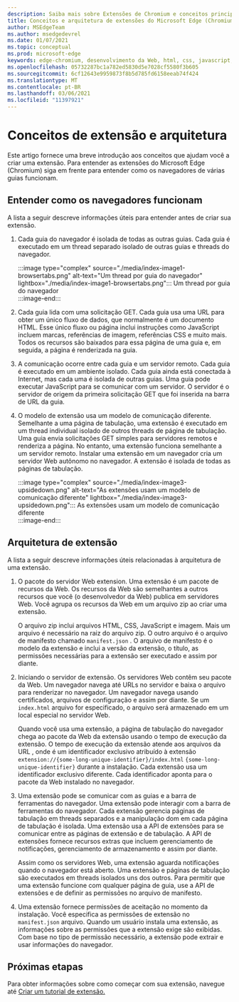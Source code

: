 ```yaml
---
description: Saiba mais sobre Extensões de Chromium e conceitos principais para criar extensões.
title: Conceitos e arquitetura de extensões do Microsoft Edge (Chromium)
author: MSEdgeTeam
ms.author: msedgedevrel
ms.date: 01/07/2021
ms.topic: conceptual
ms.prod: microsoft-edge
keywords: edge-chromium, desenvolvimento da Web, html, css, javascript, desenvolvedor, extensões
ms.openlocfilehash: 05732287bc1a782ed5830d5e7028cf5580f3b605
ms.sourcegitcommit: 6cf12643e9959873f8b5d785fd6158eeab74f424
ms.translationtype: MT
ms.contentlocale: pt-BR
ms.lasthandoff: 03/06/2021
ms.locfileid: "11397921"
---
```

# <a name="extension-concepts-and-architecture"></a>Conceitos de extensão e arquitetura  

Este artigo fornece uma breve introdução aos conceitos que ajudam você a criar uma extensão.  Para entender as extensões do Microsoft Edge \(Chromium\) siga em frente para entender como os navegadores de várias guias funcionam.  

## <a name="understand-how-browsers-work"></a>Entender como os navegadores funcionam  

A lista a seguir descreve informações úteis para entender antes de criar sua extensão.  

1.  Cada guia do navegador é isolada de todas as outras guias.  Cada guia é executado em um thread separado isolado de outras guias e threads do navegador.  
    
    :::image type="complex" source="./media/index-image1-browsertabs.png" alt-text="Um thread por guia do navegador" lightbox="./media/index-image1-browsertabs.png":::
       Um thread por guia do navegador  
    :::image-end:::  
    
1.  Cada guia lida com uma solicitação GET.  Cada guia usa uma URL para obter um único fluxo de dados, que normalmente é um documento HTML.  Esse único fluxo ou página inclui instruções como JavaScript incluem marcas, referências de imagem, referências CSS e muito mais.  Todos os recursos são baixados para essa página de uma guia e, em seguida, a página é renderizada na guia.  
1.  A comunicação ocorre entre cada guia e um servidor remoto.  Cada guia é executado em um ambiente isolado.  Cada guia ainda está conectada à Internet, mas cada uma é isolada de outras guias.  Uma guia pode executar JavaScript para se comunicar com um servidor.  O servidor é o servidor de origem da primeira solicitação GET que foi inserida na barra de URL da guia.  
1.  O modelo de extensão usa um modelo de comunicação diferente.  Semelhante a uma página de tabulação, uma extensão é executado em um thread individual isolado de outros threads de página de tabulação.  Uma guia envia solicitações GET simples para servidores remotos e renderiza a página.  No entanto, uma extensão funciona semelhante a um servidor remoto.  Instalar uma extensão em um navegador cria um servidor Web autônomo no navegador.  A extensão é isolada de todas as páginas de tabulação.  
    
    :::image type="complex" source="./media/index-image3-upsidedown.png" alt-text="As extensões usam um modelo de comunicação diferente" lightbox="./media/index-image3-upsidedown.png":::
       As extensões usam um modelo de comunicação diferente  
    :::image-end:::  
    
## <a name="extension-architecture"></a>Arquitetura de extensão  

A lista a seguir descreve informações úteis relacionadas à arquitetura de uma extensão.  

1.  O pacote do servidor Web extension.  Uma extensão é um pacote de recursos da Web.  Os recursos da Web são semelhantes a outros recursos que você \(o desenvolvedor da Web\) publica em servidores Web.  Você agrupa os recursos da Web em um arquivo zip ao criar uma extensão.  
    
    O arquivo zip inclui arquivos HTML, CSS, JavaScript e imagem.  Mais um arquivo é necessário na raiz do arquivo zip.  O outro arquivo é o arquivo de manifesto chamado `manifest.json` .  O arquivo de manifesto é o modelo da extensão e inclui a versão da extensão, o título, as permissões necessárias para a extensão ser executado e assim por diante.  
    
1.  Iniciando o servidor de extensão.  Os servidores Web contêm seu pacote da Web.  Um navegador navega até URLs no servidor e baixa o arquivo para renderizar no navegador.  Um navegador navega usando certificados, arquivos de configuração e assim por diante.  Se um `index.html` arquivo for especificado, o arquivo será armazenado em um local especial no servidor Web.  
    
    Quando você usa uma extensão, a página de tabulação do navegador chega ao pacote da Web da extensão usando o tempo de execução da extensão.  O tempo de execução da extensão atende aos arquivos da URL , onde é um identificador exclusivo atribuído à extensão `extension://{some-long-unique-identifier}/index.html` `{some-long-unique-identifier}` durante a instalação.  Cada extensão usa um identificador exclusivo diferente.  Cada identificador aponta para o pacote da Web instalado no navegador.  
    
1.  Uma extensão pode se comunicar com as guias e a barra de ferramentas do navegador.  Uma extensão pode interagir com a barra de ferramentas do navegador.  Cada extensão gerencia páginas de tabulação em threads separados e a manipulação dom em cada página de tabulação é isolada.  Uma extensão usa a API de extensões para se comunicar entre as páginas de extensão e de tabulação.  A API de extensões fornece recursos extras que incluem gerenciamento de notificações, gerenciamento de armazenamento e assim por diante.  
    
    Assim como os servidores Web, uma extensão aguarda notificações quando o navegador está aberto.  Uma extensão e páginas de tabulação são executados em threads isolados uns dos outros.  Para permitir que uma extensão funcione com qualquer página de guia, use a API de extensões e de definir as permissões no arquivo de manifesto.  
    
1.  Uma extensão fornece permissões de aceitação no momento da instalação.  Você especifica as permissões de extensão no `manifest.json` arquivo.  Quando um usuário instala uma extensão, as informações sobre as permissões que a extensão exige são exibidas.  Com base no tipo de permissão necessário, a extensão pode extrair e usar informações do navegador.  
    
## <a name="next-steps"></a>Próximas etapas  

Para obter informações sobre como começar com sua extensão, navegue até [Criar um tutorial de extensão.][CreateAnExtensionPart1]  

<!-- links -->  

[CreateAnExtensionPart1]: ./part1-simple-extension.md "Criar um tutorial de extensão - Parte 1 | Microsoft Docs"  
